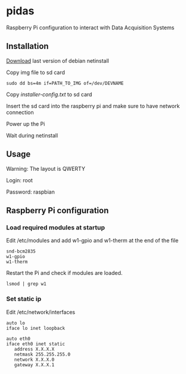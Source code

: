 # pidas

Raspberry Pi configuration to interact with Data Acquisition Systems

## Installation 

[Download](https://github.com/debian-pi/raspbian-ua-netinst/releases) last version of debian netinstall

Copy img file to sd card

```sudo dd bs=4m if=PATH_TO_IMG of=/dev/DEVNAME```

Copy *installer-config.txt* to sd card

Insert the sd card into the raspberry pi and make sure to have network connection

Power up the Pi

Wait during netinstall

## Usage

Warning:  The layout is QWERTY

Login: root  

Password: raspbian 


## Raspberry Pi configuration 

### Load required modules at startup 

Edit /etc/modules and add w1-gpio and w1-therm at the end of the file
```
snd-bcm2835                                                           
w1-gpio                                                            
w1-therm   
```

Restart the Pi and check if modules are loaded.
```
lsmod | grep w1
```

### Set static ip

Edit /etc/network/interfaces

```
auto lo
iface lo inet loopback

auto eth0
iface eth0 inet static
   address X.X.X.X
   netmask 255.255.255.0
   network X.X.X.0
   gateway X.X.X.1
```
